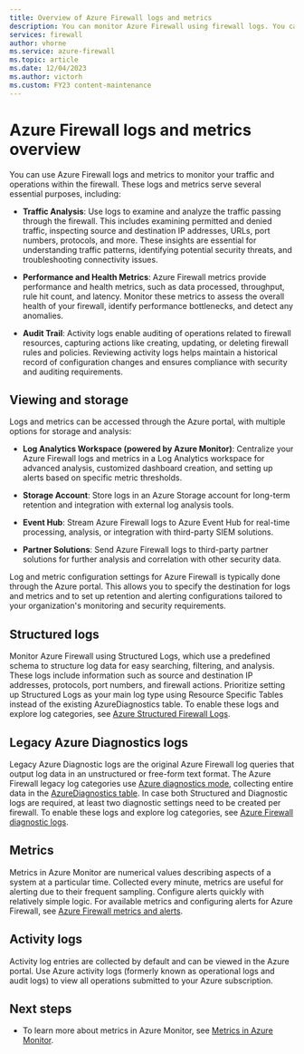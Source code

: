 ```yaml
---
title: Overview of Azure Firewall logs and metrics
description: You can monitor Azure Firewall using firewall logs. You can also use activity logs to audit operations on Azure Firewall resources.
services: firewall
author: vhorne
ms.service: azure-firewall
ms.topic: article
ms.date: 12/04/2023
ms.author: victorh
ms.custom: FY23 content-maintenance
---
```


# Azure Firewall logs and metrics overview

You can use Azure Firewall logs and metrics to monitor your traffic and operations within the firewall. These logs and metrics serve several essential purposes, including:

- **Traffic Analysis**: Use logs to examine and analyze the traffic passing through the firewall. This includes examining permitted and denied traffic, inspecting source and destination IP addresses, URLs, port numbers, protocols, and more. These insights are essential for understanding traffic patterns, identifying potential security threats, and troubleshooting connectivity issues.  

- **Performance and Health Metrics**: Azure Firewall metrics provide performance and health metrics, such as data processed, throughput, rule hit count, and latency. Monitor these metrics to assess the overall health of your firewall, identify performance bottlenecks, and detect any anomalies.  

- **Audit Trail**: Activity logs enable auditing of operations related to firewall resources, capturing actions like creating, updating, or deleting firewall rules and policies. Reviewing activity logs helps maintain a historical record of configuration changes and ensures compliance with security and auditing requirements.

## Viewing and storage

Logs and metrics can be accessed through the Azure portal, with multiple options for storage and analysis:   

- **Log Analytics Workspace (powered by Azure Monitor)**: Centralize your Azure Firewall logs and metrics in a Log Analytics workspace for advanced analysis, customized dashboard creation, and setting up alerts based on specific metric thresholds.  

- **Storage Account**: Store logs in an Azure Storage account for long-term retention and integration with external log analysis tools.  

- **Event Hub**: Stream Azure Firewall logs to Azure Event Hub for real-time processing, analysis, or integration with third-party SIEM solutions.  

- **Partner Solutions**: Send Azure Firewall logs to third-party partner solutions for further analysis and correlation with other security data.  

Log and metric configuration settings for Azure Firewall is typically done through the Azure portal.  This allows you to specify the destination for logs and metrics and to set up retention and alerting configurations tailored to your organization's monitoring and security requirements. 

## Structured logs

Monitor Azure Firewall using Structured Logs, which use a predefined schema to structure log data for easy searching, filtering, and analysis. These logs include information such as source and destination IP addresses, protocols, port numbers, and firewall actions. Prioritize setting up Structured Logs as your main log type using Resource Specific Tables instead of the existing AzureDiagnostics table. To enable these logs and explore log categories, see [Azure Structured Firewall Logs](firewall-structured-logs.md).  

## Legacy Azure Diagnostics logs 

Legacy Azure Diagnostic logs are the original Azure Firewall log queries that output log data in an unstructured or free-form text format. The Azure Firewall legacy log categories use [Azure diagnostics mode](../azure-monitor/essentials/resource-logs.md#azure-diagnostics-mode), collecting entire data in the [AzureDiagnostics table](/azure/azure-monitor/reference/tables/azurediagnostics). In case both Structured and Diagnostic logs are required, at least two diagnostic settings need to be created per firewall. To enable these logs and explore log categories, see [Azure Firewall diagnostic logs](diagnostic-logs.md). 

## Metrics

Metrics in Azure Monitor are numerical values describing aspects of a system at a particular time. Collected every minute, metrics are useful for alerting due to their frequent sampling. Configure alerts quickly with relatively simple logic. For available metrics and configuring alerts for Azure Firewall, see [Azure Firewall metrics and alerts](metrics.md).

## Activity logs

Activity log entries are collected by default and can be viewed in the Azure portal. Use Azure activity logs (formerly known as operational logs and audit logs) to view all operations submitted to your Azure subscription.  


## Next steps

- To learn more about metrics in Azure Monitor, see [Metrics in Azure Monitor](../azure-monitor/essentials/data-platform-metrics.md).
